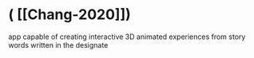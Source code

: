 # ( [[Chang-2020]])


app capable of creating interactive 3D animated experiences from story words written in the designate



